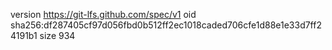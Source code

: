 version https://git-lfs.github.com/spec/v1
oid sha256:df287405cf97d056fbd0b512ff2ec1018caded706cfe1d88e1e33d7ff24191b1
size 934
